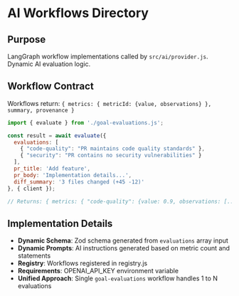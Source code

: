 # AI Workflows Directory

## Purpose
LangGraph workflow implementations called by `src/ai/provider.js`. Dynamic AI evaluation logic.

## Workflow Contract
Workflows return: `{ metrics: { metricId: {value, observations} }, summary, provenance }`

```javascript
import { evaluate } from './goal-evaluations.js';

const result = await evaluate({
  evaluations: [
    { "code-quality": "PR maintains code quality standards" },
    { "security": "PR contains no security vulnerabilities" }
  ],
  pr_title: 'Add feature', 
  pr_body: 'Implementation details...',
  diff_summary: '3 files changed (+45 -12)'
}, { client });

// Returns: { metrics: { "code-quality": {value: 0.9, observations: [...]}, "security": {value: 1.0, observations: [...]} }, summary: "..." }
```

## Implementation Details
- **Dynamic Schema**: Zod schema generated from `evaluations` array input
- **Dynamic Prompts**: AI instructions generated based on metric count and statements  
- **Registry**: Workflows registered in registry.js
- **Requirements**: OPENAI_API_KEY environment variable
- **Unified Approach**: Single `goal-evaluations` workflow handles 1 to N evaluations